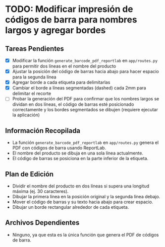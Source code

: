 # TODO: Modificar impresión de códigos de barra para nombres largos y agregar bordes

## Tareas Pendientes
- [x] Modificar la función `generate_barcode_pdf_reportlab` en `app/routes.py` para permitir dos líneas en el nombre del producto
- [x] Ajustar la posición del código de barras hacia abajo para hacer espacio para la segunda línea
- [x] Agregar borde a cada etiqueta para delimitarlas
- [x] Cambiar el borde a líneas segmentadas (dashed) cada 2mm para delimitar el recorte
- [ ] Probar la generación del PDF para confirmar que los nombres largos se dividan en dos líneas, el código de barras esté posicionado correctamente y los bordes segmentados se dibujen (requiere ejecutar la aplicación)

## Información Recopilada
- La función `generate_barcode_pdf_reportlab` en `app/routes.py` genera el PDF con códigos de barra usando ReportLab.
- El nombre del producto se dibuja en una sola línea actualmente.
- El código de barras se posiciona en la parte inferior de la etiqueta.

## Plan de Edición
- Dividir el nombre del producto en dos líneas si supera una longitud máxima (ej. 30 caracteres).
- Dibujar la primera línea en la posición original y la segunda línea debajo.
- Mover el código de barras y su texto hacia abajo para crear espacio.
- Dibujar un borde rectangular alrededor de cada etiqueta.

## Archivos Dependientes
- Ninguno, ya que esta es la única función que genera el PDF de códigos de barra.
